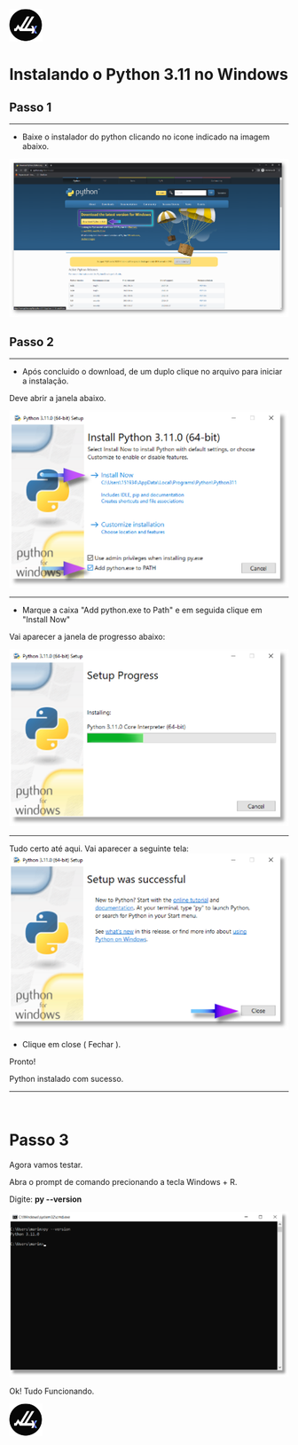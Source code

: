 ![Link](/aula_00/logo/lg_q_v1.1.png)

# Instalando o Python 3.11 no Windows

## Passo 1 
---
- Baixe o instalador do python clicando no icone indicado na imagem abaixo.

![alternate text](/aula_00/Instalador_pyt_janelas/download_link_python.png)

## Passo 2
---
- Após concluido o download, de um duplo clique no arquivo para iniciar a instalação.

Deve abrir a janela abaixo.

![alternate text](/aula_00/Instalador_pyt_janelas/Ativo_2Maior.png)


--- 
- Marque a caixa "Add python.exe to Path" e em seguida clique em "Install Now"

Vai aparecer a janela de progresso abaixo:

![alternate text](/aula_00/Instalador_pyt_janelas/Ativo_1maior.png)

---
Tudo certo até aqui. Vai aparecer a seguinte tela:
![alternate text](/aula_00/Instalador_pyt_janelas/Janela_03_maior.png)

- Clique em close ( Fechar ).

Pronto!

Python instalado com sucesso.
***
&nbsp;
# Passo 3
Agora vamos testar.


Abra o prompt de comando precionando a tecla Windows + R.

Digite: **py --version**

![alternate text](/aula_00/Instalador_pyt_janelas/Janela_cmd_v.png)

Ok! Tudo Funcionando.

![Link](/aula_00/logo/lg_q_v1.1.png)